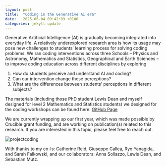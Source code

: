```yaml
---
layout: post
title:  "Coding in the Generative AI era"
date:   2025-06-04 09:42:09 +0100
categories: jekyll update
---
```


Generative Artificial Intelligence (AI) is gradually becoming integrated
into everyday life. A relatively underexplored research area is how its usage may
pose new challenges to students' learning process for solving coding problems.
We ran coding interventions across three Schools –  Physics and Astronomy, Mathematics and Statistics, Geographical and Earth Sciences​ – to improve coding education across different disciplines by exploring
<ol>
<li> How do students perceive and understand AI and coding?  </li>
<li> Can our intervention change these perceptions?​ </li>
<li> What are the differences between students’ perceptions in different subjects?​  </li>
</ol>

The materials (including those PhD student Lewis Dean and myself designed for level 2 Mathematics and Statistics students) we designed for the coding workshops can be found here: [GitHub Page](https://github.com/CCC-AI-era/workshop_general_public)

We are currently wrapping up our first year, which was made possible by Crucible grant funding, and are working on publication(s) related to this research. 
If you are interested in this topic, please feel free to reach out.

![projectcoding]({{TiffanyVlaar.github.io}}/pics/codingproject.png)

With thanks to my co-Is: Catherine Reid, Giuseppe Callea, Ryo Yanagida, and Sarah Falkowski, and our collaborators: Anna Sollazzo, Lewis Dean, and Sebastian Mutz​.

